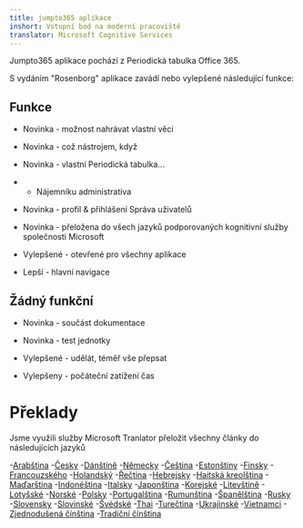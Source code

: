 ```yaml
---
title: jumpto365 aplikace
inshort: Vstupní bod na moderní pracoviště
translator: Microsoft Cognitive Services
---
```



Jumpto365 aplikace pochází z Periodická tabulka Office 365. 

S vydáním "Rosenborg" aplikace zavádí nebo vylepšené následující funkce:

## Funkce

* Novinka - možnost nahrávat vlastní věci

* Novinka - což nástrojem, když

* Novinka - vlastní Periodická tabulka...

* - Nájemníku administrativa

* Novinka - profil & přihlášení Správa uživatelů

* Novinka - přeložena do všech jazyků podporovaných kognitivní služby společnosti Microsoft

* Vylepšené - otevřené pro všechny aplikace

* Lepší - hlavní navigace

## Žádný funkční

* Novinka - součást dokumentace

* Novinka - test jednotky

* Vylepšené - udělát, téměř vše přepsat

* Vylepšeny - počáteční zatížení čas


# Překlady
Jsme využili služby Microsoft Tranlator přeložit všechny články do následujících jazyků

-[Arabština](https://preview.app.jumpto365.com/tool/jumpto365/language/ar)
-[Česky](https://preview.app.jumpto365.com/tool/jumpto365/language/cs)
-[Dánštině](https://preview.app.jumpto365.com/tool/jumpto365/language/da)
-[Německy](https://preview.app.jumpto365.com/tool/jumpto365/language/de)
-[Čeština](https://preview.app.jumpto365.com/tool/jumpto365/language/en)
-[Estonštiny](https://preview.app.jumpto365.com/tool/jumpto365/language/et)
-[Finsky](https://preview.app.jumpto365.com/tool/jumpto365/language/fi)
-[Francouzského](https://preview.app.jumpto365.com/tool/jumpto365/language/fr)
-[Holandský](https://preview.app.jumpto365.com/tool/jumpto365/language/nl)
-[Řečtina](https://preview.app.jumpto365.com/tool/jumpto365/language/el)
-[Hebrejsky](https://preview.app.jumpto365.com/tool/jumpto365/language/he)
-[Haitská kreolština](https://preview.app.jumpto365.com/tool/jumpto365/language/ht)
-[Maďarština](https://preview.app.jumpto365.com/tool/jumpto365/language/hu)
-[Indonéština](https://preview.app.jumpto365.com/tool/jumpto365/language/id)
-[Italsky](https://preview.app.jumpto365.com/tool/jumpto365/language/it)
-[Japonština](https://preview.app.jumpto365.com/tool/jumpto365/language/ja)
-[Korejské](https://preview.app.jumpto365.com/tool/jumpto365/language/ko)
-[Litevštině](https://preview.app.jumpto365.com/tool/jumpto365/language/lt)
-[Lotyšské](https://preview.app.jumpto365.com/tool/jumpto365/language/lv)
-[Norské](https://preview.app.jumpto365.com/tool/jumpto365/language/no)
-[Polsky](https://preview.app.jumpto365.com/tool/jumpto365/language/pl)
-[Portugalština](https://preview.app.jumpto365.com/tool/jumpto365/language/pt)
-[Rumunština](https://preview.app.jumpto365.com/tool/jumpto365/language/ro)
-[Španělština](https://preview.app.jumpto365.com/tool/jumpto365/language/es)
-[Rusky](https://preview.app.jumpto365.com/tool/jumpto365/language/ru)
-[Slovensky](https://preview.app.jumpto365.com/tool/jumpto365/language/sk)
-[Slovinské](https://preview.app.jumpto365.com/tool/jumpto365/language/sl)
-[Švédské](https://preview.app.jumpto365.com/tool/jumpto365/language/sv)
-[Thai](https://preview.app.jumpto365.com/tool/jumpto365/language/th)
-[Turečtina](https://preview.app.jumpto365.com/tool/jumpto365/language/tr)
-[Ukrajinské](https://preview.app.jumpto365.com/tool/jumpto365/language/uk)
-[Vietnamci](https://preview.app.jumpto365.com/tool/jumpto365/language/vi)
-[Zjednodušená čínština](https://preview.app.jumpto365.com/tool/jumpto365/language/zh-CHS)
-[Tradiční čínština](https://preview.app.jumpto365.com/tool/jumpto365/language/zh-CHT)

